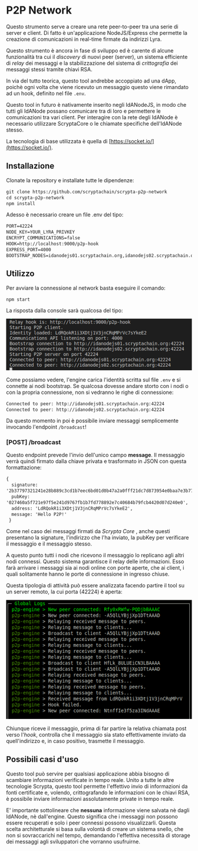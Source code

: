 # P2P Network

Questo strumento serve a creare una rete peer-to-peer tra una serie di server e client.
Di fatto è un'applicazione NodeJS/Express che permette la creazione di comunicazioni in real-time firmate da indirizzi Lyra.

Questo strumento è ancora in fase di sviluppo ed è carente di alcune funzionalità tra cui il _discovery_ di nuovi peer (server), un sistema efficiente di _relay_ dei messaggi e la stabilizzazione del sistema di _crittografia_ dei messaggi stessi tramite chiavi RSA.

In via del tutto teorica, questo tool andrebbe accoppiato ad una dApp, poichè ogni volta che viene ricevuto un messaggio questo viene rimandato ad un hook, definito nel file `.env`.

Questo tool in futuro è nativamente inserito negli IdANodeJS, in modo che tutti gli IdANode possano comunicare tra di loro e permettere le comunicazioni tra vari client. Per interagire con la rete degli IdANode è necessario utilizzare ScryptaCore o le chiamate specifiche dell'IdANode stesso.

La tecnologia di base utilizzata è quella di [https://socket.io/](https://socket.io/).

## Installazione

Clonate la repository e installate tutte le dipendenze:

```
git clone https://github.com/scryptachain/scrypta-p2p-network
cd scrypta-p2p-network
npm install
```
Adesso è necessario creare un file .env del tipo:
```
PORT=42224
NODE_KEY=YOUR_LYRA_PRIVKEY
ENCRYPT_COMMUNICATIONS=false
HOOK=http://localhost:9000/p2p-hook
EXPRESS_PORT=4000
BOOTSTRAP_NODES=idanodejs01.scryptachain.org,idanodejs02.scryptachain.org
```

## Utilizzo

Per avviare la connessione al network basta eseguire il comando:

```
npm start
```
La risposta dalla console sarà qualcosa del tipo:

![npm start](../.vuepress/public/assets/p2pnetwork/npmrun.png)

Come possiamo vedere, l'engine carica l'identità scritta sul file `.env` e si connette ai nodi bootstrap. Se qualcosa dovesse andare storto con i nodi o con la propria connessione, non si vedranno le righe di connessione:

```
Connected to peer: http://idanodejs01.scryptachain.org:42224
Connected to peer: http://idanodejs02.scryptachain.org:42224
```
Da questo momento in poi è possibile inviare messaggi semplicemente invocando l'endpoint `/broadcast`!

### [POST] /broadcast

Questo endpoint prevede l'invio dell'unico campo **message**. Il messaggio verrà quindi firmato dalla chiave privata e trasformato in JSON con questa formattazione:
```
{ 
  signature: '2b37797321241e28b889c3cd1b7eec6bd01d0b47a2a0fff21dc7d873954e0baa7e3b77f860c57ad53ab2009c030b885444cab6f0b94e37988bb3771768f8642e',
  pubKey: '027460a5f721e97f5e241d9767fb1b7fd778892e7c40684b79fcb4420d07d240e0',
  address: 'LdRQokR1i3XDtj1V3jnCRqMPrVc7sYkeE2',
  message: 'Hello P2P!' 
 }
  ```
Come nel caso dei messaggi firmati da _Scrypta Core_ , anche questi presentano la signature, l'indirizzo che l'ha inviato, la pubKey per verificare il messaggio e il messaggio stesso.

A questo punto tutti i nodi che ricevono il messaggio lo replicano agli altri nodi connessi. Questo sistema garantisce il relay delle informazioni. Esso farà arrivare i messaggi sia ai nodi online con porte aperte, che ai client, i quali solitamente hanno le porte di connessione in ingresso chiuse.

Questa tipologia di attività può essere analizzata facendo partire il tool su un server remoto, la cui porta (42224) è aperta:

![](../.vuepress/public/assets/p2pnetwork/broadcast.png)

Chiunque riceve il messaggio, prima di far partire la relativa chiamata post verso l'_hook_, controlla che il messaggio sia stato effettivamente inviato da quell'indirizzo e, in caso positivo, trasmette il messaggio.

## Possibili casi d'uso

Questo tool può servire per qualsiasi applicazione abbia bisogno di scambiare informazioni verificate in tempo reale. Unito a tutte le altre tecnologie Scrypta, questo tool permette l'effettivo invio di informazioni da fonti certificate e, volendo, crittografando le informazioni con le chiavi RSA, è possibile inviare informazioni assolutamente private in tempo reale.

E' importante sottolineare che **nessuna** informazione viene salvata nè dagli IdANode, nè dall'engine. Questo significa che i messaggi non possono essere recuperati e solo i peer connessi possono visualizzarli. Questa scelta architetturale si basa sulla volontà di creare un sistema snello, che non si sovraccarichi nel tempo, demandando l'effettiva necessità di storage dei messaggi agli sviluppatori che vorranno usufruirne.
<!--stackedit_data:
eyJoaXN0b3J5IjpbNTE3OTc3NTU4XX0=
-->
